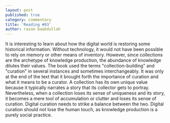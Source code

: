 ```yaml
---
layout: post
published: true
category: commentary
title: 'Reading #03'
author: razan baabdullah
---
```

It is interesting to learn about how the digital world is restoring some historical information. Without technology, it would not have been possible to rely on memory or other means of inventory. However, since collections are the archetype of knowledge production, the abundance of knowledge dilutes their values. The book used the terms "collection-building" and "curation" in several instances and sometimes interchangeably. It was only at the end of the text that it brought forth the importance of curation and what it means to be a curator. A collection has its own unique value because it typically narrates a story that its collector gets to portray. Nevertheless, when a collection loses its sense of uniqueness and its story, it becomes a mere tool of accumulation or clutter and loses its sense of curation. Digital curation needs to strike a balance between the two. Digital curation should not lose the human touch, as knowledge production is a purely social practice. 